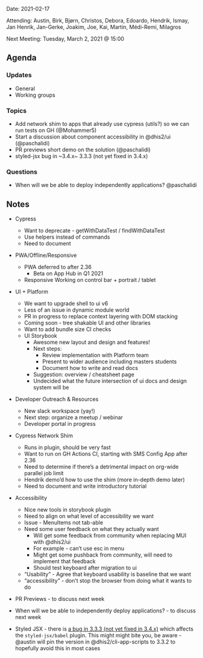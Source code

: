 Date: 2021-02-17

Attending: Austin, Birk, Bjørn, Christos, Debora, Edoardo, Hendrik, Ismay, Jan Henrik, Jan-Gerke, Joakim, Joe, Kai, Martin, Médi-Remi, Milagros

Next Meeting: Tuesday, March 2, 2021 @ 15:00

## Agenda

### Updates
- General
- Working groups

### Topics
- Add network shim to apps that already use cypress (utils?) so we can run tests on GH (@Mohammer5)
- Start a discussion about component accessibility in @dhis2/ui (@paschalidi)
- PR previews short demo on the solution (@paschalidi)
- styled-jsx bug in ~3.4.x~ 3.3.3 (not yet fixed in 3.4.x)

### Questions
- When will we be able to deploy independently applications? @paschalidi

## Notes


* Cypress
    * Want to deprecate - getWithDataTest / findWithDataTest
    * Use helpers instead of commands
    * Need to document
* PWA/Offline/Responsive
    * PWA deferred to after 2.36
        * Beta on App Hub in Q1 2021
    * Responsive Working on control bar + portrait / tablet
* UI + Platform
    * We want to upgrade shell to ui v6
    * Less of an issue in dynamic module world
    * PR in progress to replace context layering with DOM stacking
    * Coming soon - tree shakable UI and other libraries
    * Want to add bundle size CI checks
    * UI Storybook
        * Awesome new layout and design and features!
        * Next steps:
            * Review implementation with Platform team
            * Present to wider audience including masters students
            * Document how to write and read docs
        * Suggestion: overview / cheatsheet page
        * Undecided what the future intersection of ui docs and design system will be
* Developer Outreach & Resources
    * New slack workspace (yay!)
    * Next step: organize a meetup / webinar
    * Developer portal in progress

* Cypress Network Shim
    * Runs in plugin, should be very fast
    * Want to run on GH Actions CI, starting with SMS Config App after 2.36
    * Need to determine if there’s a detrimental impact on org-wide parallel job limit
    * Hendrik demo’d how to use the shim (more in-depth demo later)
    * Need to document and write introductory tutorial
* Accessibility
    * Nice new tools in storybook plugin
    * Need to align on what level of accessibility we want
    * Issue - MenuItems not tab-able
    * Need some user feedback on what they actually want
        * Will get some feedback from community when replacing MUI with @dhis2/ui
        * For example - can’t use esc in menu
        * Might get some pushback from community, will need to implement that feedback
        * Should test keyboard after migration to ui
    * “Usability” - Agree that keyboard usability is baseline that we want
    *  “accessibility” - don’t stop the browser from doing what it wants to do
* PR Previews - to discuss next week
* When will we be able to independently deploy applications? - to discuss next week
* Styled JSX - there is [a bug in 3.3.3 (not yet fixed in 3.4.x)](https://github.com/vercel/styled-jsx/issues/695) which affects the `styled-jsx/babel` plugin.  This might might bite you, be aware - @austin will pin the version in @dhis2/cli-app-scripts to 3.3.2 to hopefully avoid this in most cases
